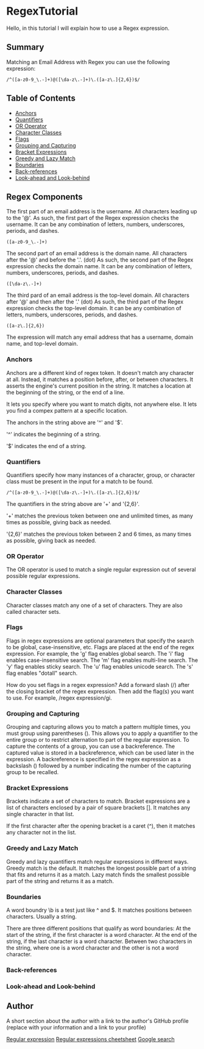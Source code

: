 # RegexTutorial

Hello, in this tutorial I will explain how to use a Regex expression.

## Summary

Matching an Email Address with Regex you can use the following expression:

```
/^([a-z0-9_\.-]+)@([\da-z\.-]+)\.([a-z\.]{2,6})$/
```

## Table of Contents

- [Anchors](#anchors)
- [Quantifiers](#quantifiers)
- [OR Operator](#or-operator)
- [Character Classes](#character-classes)
- [Flags](#flags)
- [Grouping and Capturing](#grouping-and-capturing)
- [Bracket Expressions](#bracket-expressions)
- [Greedy and Lazy Match](#greedy-and-lazy-match)
- [Boundaries](#boundaries)
- [Back-references](#back-references)
- [Look-ahead and Look-behind](#look-ahead-and-look-behind)

## Regex Components

The first part of an email address is the username. All characters leading up to the '@'. As such, the first part of the Regex expression checks the username. It can be any combination of letters, numbers, underscores, periods, and dashes.

```
([a-z0-9_\.-]+)
```

The second part of an email address is the domain name. All characters after the '@' and before the '.'. (dot) As such, the second part of the Regex expression checks the domain name. It can be any combination of letters, numbers, underscores, periods, and dashes.

```
([\da-z\.-]+)
```

The third pard of an email address is the top-level domain. All characters after '@' and then after the '.' (dot) As such, the third part of the Regex expression checks the top-level domain. It can be any combination of letters, numbers, underscores, periods, and dashes.

```
([a-z\.]{2,6})
```

The expression will match any email address that has a username, domain name, and top-level domain.


### Anchors

Anchors are a different kind of regex token. It doesn't match any character at all. Instead, it matches a position before, after, or between characters. It asserts the engine's current position in the string. It matches a location at the beginning of the string, or the end of a line.

It lets you specify where you want to match digits, not anywhere else. It lets you find a compex pattern at a specific location.

The anchors in the string above are '^' and '$'.

'^' indicates the beginning of a string.

'$' indicates the end of a string.

### Quantifiers

Quantifiers specify how many instances of a character, group, or character class must be present in the input for a match to be found.

```
/^([a-z0-9_\.-]+)@([\da-z\.-]+)\.([a-z\.]{2,6})$/
```

The quantifiers in the string above are '+' and '{2,6}'.

'+' matches the previous token between one and unlimited times, as many times as possible, giving back as needed.

'{2,6}' matches the previous token between 2 and 6 times, as many times as possible, giving back as needed.

### OR Operator

The OR operator is used to match a single regular expression out of several possible regular expressions.

### Character Classes

Character classes match any one of a set of characters. They are also called character sets.

### Flags

Flags in regex expressions are optional parameters that specify the search to be global, case-insensitive, etc. Flags are placed at the end of the regex expression. For example, the 'g' flag enables global search. The 'i' flag enables case-insensitive search. The 'm' flag enables multi-line search. The 'y' flag enables sticky search. The 'u' flag enables unicode search. The 's' flag enables "dotall" search.

How do you set flags in a regex expression? Add a forward slash (/) after the closing bracket of the regex expression. Then add the flag(s) you want to use. For example, /regex expression/gi.

### Grouping and Capturing

Grouping and capturing allows you to match a pattern multiple times, you must group using parentheses (). This allows you to apply a quantifier to the entire group or to restrict alternation to part of the regular expression. To capture the contents of a group, you can use a backreference. The captured value is stored in a backreference, which can be used later in the expression. A backreference is specified in the regex expression as a backslash (\) followed by a number indicating the number of the capturing group to be recalled.

### Bracket Expressions

Brackets indicate a set of characters to match. Bracket expressions are a list of characters enclosed by a pair of square brackets []. It matches any single character in that list.

If the first character after the opening bracket is a caret (^), then it matches any character not in the list.

### Greedy and Lazy Match

Greedy and lazy quantifiers match regular expressions in different ways. Greedy match is the default. It matches the longest possible part of a string that fits and returns it as a match. Lazy match finds the smallest possible part of the string and returns it as a match.

### Boundaries

A word boundry \b is a test just like ^ and $. It matches positions between characters. Usually a string.

There are three different positions that qualify as word boundaries: At the start of the string, if the first character is a word character. At the end of the string, if the last character is a word character. Between two characters in the string, where one is a word character and the other is not a word character.

### Back-references

### Look-ahead and Look-behind

## Author

A short section about the author with a link to the author's GitHub profile (replace with your information and a link to your profile)

[Regular expression](https://en.wikipedia.org/wiki/Regular_expression)
[Regular expressions cheetsheet](https://developer.mozilla.org/en-US/docs/Web/JavaScript/Guide/Regular_expressions/Cheatsheet)
[Google search](https://www.google.com/search?q=regex+expressions)